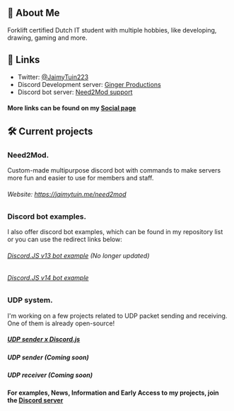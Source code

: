 
## 🚀 About Me
Forklift certified Dutch IT student with multiple hobbies, like developing, drawing, gaming and more.


## 🔗 Links


- Twitter: [@JaimyTuin223](https://twitter.com/jaimytuin223)
- Discord Development server: [Ginger Productions](https://discord.gg/XeqteUmBen)
- Discord bot server: [Need2Mod support](https://discord.gg/D8ZcY8SJdy) 

#### More links can be found on my [Social page](https://jaimytuin.me/social)
## 🛠 Current projects
### Need2Mod.
Custom-made multipurpose discord bot with commands to make servers more fun and easier to use for members and staff.
###### Website: https://jaimytuin.me/need2mod

### Discord bot examples.
I also offer discord bot examples, which can be found in my repository list or you can use the redirect links below:
###### [Discord.JS v13 bot example](https://github.com/JaimyTuin223/discord.js-v13-bot) (No longer updated)
###### [Discord.JS v14 bot example](https://github.com/JaimyTuin223/discord.js-v14-bot)

### UDP system.
I'm working on a few projects related to UDP packet sending and receiving. One of them is already open-source! 

##### [UDP sender x Discord.js](https://github.com/JaimyTuin223/udp-js)
##### UDP sender (Coming soon)
##### UDP receiver (Coming soon)

#### For examples, News, Information and Early Access to my projects, join the [Discord server](https://discord.gg/XeqteUmBen)
